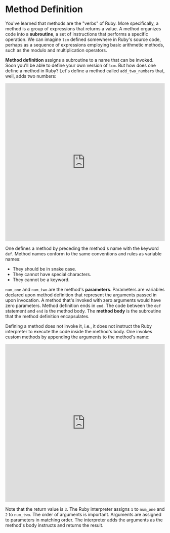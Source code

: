 # Method Definition

You've learned that methods are the "verbs" of Ruby. More specifically, a method
is a group of expressions that returns a value. A method organizes code into a
**subroutine**, a set of instructions that performs a specific operation. We can
imagine `lcm` defined somewhere in Ruby's source code, perhaps as a sequence of
expressions employing basic arithmetic methods, such as the modulo and
multiplication operators.

**Method definition** assigns a subroutine to a name that can be invoked. Soon
you'll be able to define your own version of `lcm`. But how does one define a
method in Ruby? Let's define a method called `add_two_numbers` that, well, adds
two numbers:

<iframe frameborder="0" width="100%" height="500px" src="https://repl.it/GD3i/8?lite=true"></iframe>

One defines a method by preceding the method's name with the keyword `def`.
Method names conform to the same conventions and rules as variable names:

* They should be in snake case.
* They cannot have special characters.
* They cannot be a keyword.

`num_one` and `num_two` are the method's **parameters**. Parameters are
variables declared upon method definition that represent the arguments passed in
upon invocation. A method that's invoked with zero arguments would have zero
parameters. Method definition ends in `end`. The code between the `def`
statement and `end` is the method body. The **method body** is the subroutine that
the method definition encapsulates.

Defining a method does not invoke it, i.e., it does not instruct the Ruby
interpreter to execute the code inside the method's body. One invokes custom
methods by appending the arguments to the method's name:

<iframe frameborder="0" width="100%" height="500px" src="https://repl.it/GD3i/9?lite=true"></iframe>

Note that the return value is `3`. The Ruby interpreter assigns `1` to `num_one`
and `2` to `num_two`. The order of arguments is important. Arguments are
assigned to parameters in matching order. The interpreter adds the arguments as
the method's body instructs and returns the result.
